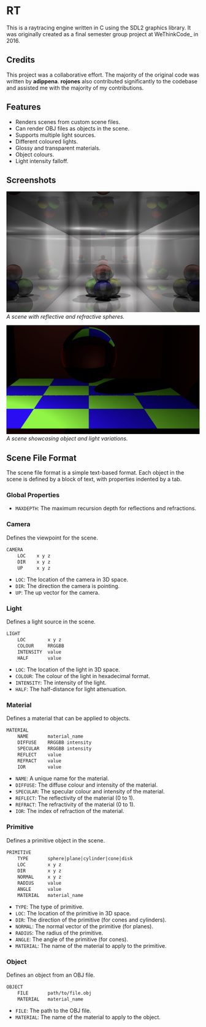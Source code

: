 # RT

This is a raytracing engine written in C using the SDL2 graphics library. It was originally created as a final semester group project at WeThinkCode_ in 2016.

## Credits

This project was a collaborative effort. The majority of the original code was written by **adippena**. **rojones** also contributed significantly to the codebase and assisted me with the majority of my contributions.

## Features

*   Renders scenes from custom scene files.
*   Can render OBJ files as objects in the scene.
*   Supports multiple light sources.
*   Different coloured lights.
*   Glossy and transparent materials.
*   Object colours.
*   Light intensity falloff.

## Screenshots

![Screenshot 1](./images/01.png)
_A scene with reflective and refractive spheres._

![Screenshot 2](./images/02.png)
_A scene showcasing object and light variations._

## Scene File Format

The scene file format is a simple text-based format. Each object in the scene is defined by a block of text, with properties indented by a tab.

### Global Properties

*   `MAXDEPTH`: The maximum recursion depth for reflections and refractions.

### Camera

Defines the viewpoint for the scene.

```
CAMERA
    LOC    x y z
    DIR    x y z
    UP     x y z
```

*   `LOC`: The location of the camera in 3D space.
*   `DIR`: The direction the camera is pointing.
*   `UP`: The up vector for the camera.

### Light

Defines a light source in the scene.

```
LIGHT
    LOC        x y z
    COLOUR     RRGGBB
    INTENSITY  value
    HALF       value
```

*   `LOC`: The location of the light in 3D space.
*   `COLOUR`: The colour of the light in hexadecimal format.
*   `INTENSITY`: The intensity of the light.
*   `HALF`: The half-distance for light attenuation.

### Material

Defines a material that can be applied to objects.

```
MATERIAL
    NAME       material_name
    DIFFUSE    RRGGBB intensity
    SPECULAR   RRGGBB intensity
    REFLECT    value
    REFRACT    value
    IOR        value
```

*   `NAME`: A unique name for the material.
*   `DIFFUSE`: The diffuse colour and intensity of the material.
*   `SPECULAR`: The specular colour and intensity of the material.
*   `REFLECT`: The reflectivity of the material (0 to 1).
*   `REFRACT`: The refractivity of the material (0 to 1).
*   `IOR`: The index of refraction of the material.

### Primitive

Defines a primitive object in the scene.

```
PRIMITIVE
    TYPE       sphere|plane|cylinder|cone|disk
    LOC        x y z
    DIR        x y z
    NORMAL     x y z
    RADIUS     value
    ANGLE      value
    MATERIAL   material_name
```

*   `TYPE`: The type of primitive.
*   `LOC`: The location of the primitive in 3D space.
*   `DIR`: The direction of the primitive (for cones and cylinders).
*   `NORMAL`: The normal vector of the primitive (for planes).
*   `RADIUS`: The radius of the primitive.
*   `ANGLE`: The angle of the primitive (for cones).
*   `MATERIAL`: The name of the material to apply to the primitive.

### Object

Defines an object from an OBJ file.

```
OBJECT
    FILE       path/to/file.obj
    MATERIAL   material_name
```

*   `FILE`: The path to the OBJ file.
*   `MATERIAL`: The name of the material to apply to the object.